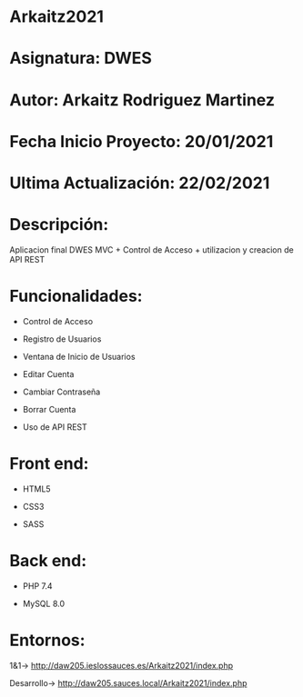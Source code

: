 # Arkaitz2021

# Asignatura: DWES

# Autor: Arkaitz Rodriguez Martinez

# Fecha Inicio Proyecto: 20/01/2021

# Ultima Actualización: 22/02/2021

# Descripción:

Aplicacion final DWES MVC + Control de Acceso + utilizacion y creacion de API REST

# Funcionalidades:

- Control de Acceso

- Registro de Usuarios

- Ventana de Inicio de Usuarios

- Editar Cuenta

- Cambiar Contraseña

- Borrar Cuenta

- Uso de API REST

# Front end:

- HTML5

- CSS3

- SASS

# Back end:

- PHP 7.4

- MySQL 8.0

# Entornos:

1&1->
http://daw205.ieslossauces.es/Arkaitz2021/index.php

Desarrollo->
http://daw205.sauces.local/Arkaitz2021/index.php
